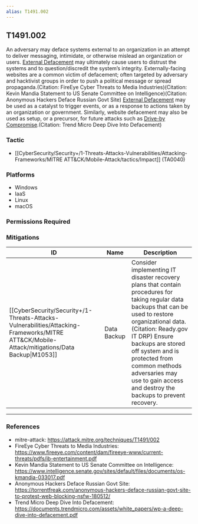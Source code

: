 ```yaml
---
alias: T1491.002
---
```


## T1491.002

An adversary may deface systems external to an organization in an attempt to deliver messaging, intimidate, or otherwise mislead an organization or users. [External Defacement](https://attack.mitre.org/techniques/T1491/002) may ultimately cause users to distrust the systems and to question/discredit the system’s integrity. Externally-facing websites are a common victim of defacement; often targeted by adversary and hacktivist groups in order to push a political message or spread propaganda.(Citation: FireEye Cyber Threats to Media Industries)(Citation: Kevin Mandia Statement to US Senate Committee on Intelligence)(Citation: Anonymous Hackers Deface Russian Govt Site) [External Defacement](https://attack.mitre.org/techniques/T1491/002) may be used as a catalyst to trigger events, or as a response to actions taken by an organization or government. Similarly, website defacement may also be used as setup, or a precursor, for future attacks such as [Drive-by Compromise](https://attack.mitre.org/techniques/T1189).(Citation: Trend Micro Deep Dive Into Defacement)


### Tactic
- [[CyberSecurity/Security+/1-Threats-Attacks-Vulnerabilities/Attacking-Frameworks/MITRE ATT&CK/Mobile-Attack/tactics/Impact]] (TA0040)

### Platforms
- Windows
- IaaS
- Linux
- macOS

### Permissions Required

### Mitigations

| ID | Name | Description |
| --- | --- | --- |
| [[CyberSecurity/Security+/1-Threats-Attacks-Vulnerabilities/Attacking-Frameworks/MITRE ATT&CK/Mobile-Attack/mitigations/Data Backup\|M1053]] | Data Backup | Consider implementing IT disaster recovery plans that contain procedures for taking regular data backups that can be used to restore organizational data.(Citation: Ready.gov IT DRP) Ensure backups are stored off system and is protected from common methods adversaries may use to gain access and destroy the backups to prevent recovery. |


---
### References

- mitre-attack: https://attack.mitre.org/techniques/T1491/002
- FireEye Cyber Threats to Media Industries: https://www.fireeye.com/content/dam/fireeye-www/current-threats/pdfs/ib-entertainment.pdf
- Kevin Mandia Statement to US Senate Committee on Intelligence: https://www.intelligence.senate.gov/sites/default/files/documents/os-kmandia-033017.pdf
- Anonymous Hackers Deface Russian Govt Site: https://torrentfreak.com/anonymous-hackers-deface-russian-govt-site-to-protest-web-blocking-nsfw-180512/
- Trend Micro Deep Dive Into Defacement: https://documents.trendmicro.com/assets/white_papers/wp-a-deep-dive-into-defacement.pdf

